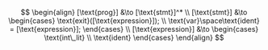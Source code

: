 $$
\begin{align}
    [\text{prog}] &\to [\text{stmt}]^* \\
    [\text{stmt}] &\to 
    \begin{cases}
        \text{exit}([\text{expression}]); \\
        \text{var}\space\text{ident} = [\text{expression}];
    \end{cases}
    \\
    [\text{expression}] &\to 
    \begin{cases}
        \text{int\_lit} \\
        \text{ident}
    \end{cases}
\end{align}
$$